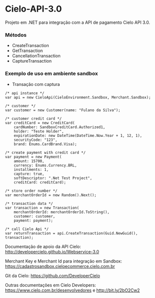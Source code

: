 # Cielo-API-3.0

Projeto em .NET para integração com a API de pagamento Cielo API 3.0.

### Métodos

- CreateTransaction
- GetTransaction
- CancellationTransaction
- CaptureTransaction

### Exemplo de uso em ambiente sandbox
- Transação com captura
```
/* api instance */
var api = new CieloApi(CieloEnvironment.Sandbox, Merchant.Sandbox);

/* customer */
var customer = new Customer(name: "Fulano da Silva");

/* customer credit card */
var creditCard = new CreditCard(
    cardNumber: SandboxCreditCard.Authorized1, 
    holder: "Teste Holder", 
    expirationDate: new DateTime(DateTime.Now.Year + 1, 12, 1), 
    securityCode: "123", 
    brand: Enums.CardBrand.Visa);

/* create payment with credit card */
var payment = new Payment(
    amount: 15700, 
    currency: Enums.Currency.BRL, 
    installments: 1, 
    capture: true, 
    softDescriptor: ".Net Test Project", 
    creditCard: creditCard);

/* store order number */
var merchantOrderId = new Random().Next();

/* transaction data */
var transaction = new Transaction(
    merchantOrderId: merchantOrderId.ToString(), 
    customer: customer, 
    payment: payment);

/* call Cielo Api */
var returnTransaction = api.CreateTransaction(Guid.NewGuid(), transaction);
```

Documentação de apoio da API Cielo: 
http://developercielo.github.io/Webservice-3.0

Merchant Key e Merchant Id para integração em Sandbox: 
https://cadastrosandbox.cieloecommerce.cielo.com.br

Git da Cielo: 
https://github.com/DeveloperCielo

Outras documentações em Cielo Developers:
https://www.cielo.com.br/desenvolvedores e http://bit.ly/2bO2Cw2

